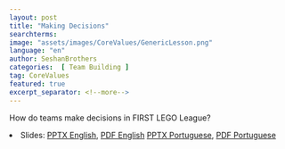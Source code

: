 ```yaml
---
layout: post
title: "Making Decisions"
searchterms:
image: "assets/images/CoreValues/GenericLesson.png"
language: "en"
author: SeshanBrothers
categories:  [ Team Building ]
tag: CoreValues
featured: true
excerpt_separator: <!--more-->
---
```

How do teams make decisions in FIRST LEGO League?
 <!--more-->

 <li class="ng-binding">Slides:
 <a href="/translations/en-us/CoreValues/MakingDecisions.pptx">PPTX English</a>,
 <a href="/translations/en-us/CoreValues/MakingDecisions.pdf">PDF English</a>
 <a href="/translations/pt-br/CoreValues/TomandoDecisoes.pptx">PPTX Portuguese</a>,
 <a href="/translations/pt-br/CoreValues/TomandoDecisoes.pdf">PDF Portuguese</a>
 </li>

